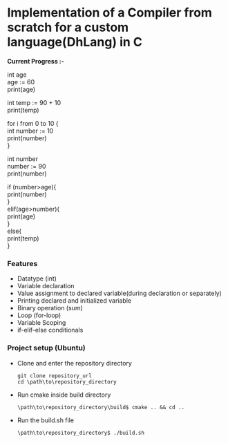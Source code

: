 # Implementation of a Compiler from scratch for a custom language(DhLang) in C

**Current Progress :-**

int  age</br>
age := 60</br>
print(age)

int temp := 90 + 10</br>
print(temp)


for i from 0 to 10 {</br>
        int number := 10</br>
        print(number)</br>
}

int number</br>
number := 90</br>
print(number)</br>

if (number>age){</br>
        print(number)</br>
}</br>
elif(age>number){</br>
        print(age)</br>
}</br>
else{</br>
        print(temp)</br>
}</br>

### Features
- Datatype (int)
- Variable declaration
- Value assignment to declared variable(during declaration or separately)
- Printing declared and initialized variable
- Binary operation (sum)
- Loop (for-loop)
- Variable Scoping
- if-elif-else conditionals

### Project setup (Ubuntu)
- Clone and enter the repository directory
  ```
  git clone repository_url
  cd \path\to\repository_directory
  ```
- Run cmake inside build directory
  ```
  \path\to\repository_directory\build$ cmake .. && cd ..
  ```
- Run the build.sh file
  ```
  \path\to\repository_directory$ ./build.sh
  ```
